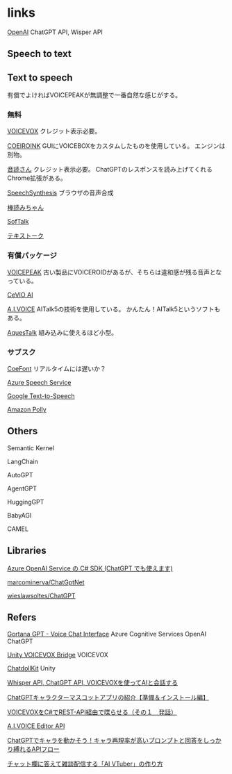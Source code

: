 # links

[OpenAI](https://openai.com/)
ChatGPT API, Wisper API

## Speech to text


## Text to speech

有償でよければVOICEPEAKが無調整で一番自然な感じがする。

### 無料

[VOICEVOX](https://voicevox.hiroshiba.jp/)
クレジット表示必要。

[COEIROINK](https://coeiroink.com/)
GUIにVOICEBOXをカスタムしたものを使用している。
エンジンは別物。

[音読さん](https://ondoku3.com/ja/)
クレジット表示必要。
ChatGPTのレスポンスを読み上げてくれるChrome拡張がある。

[SpeechSynthesis](https://developer.mozilla.org/ja/docs/Web/API/SpeechSynthesis)
ブラウザの音声合成

[棒読みちゃん](https://chi.usamimi.info/Program/Application/BouyomiChan/)

[SofTalk](https://w.atwiki.jp/softalk/)

[テキストーク](https://gui.jp.net/textalk/)

### 有償パッケージ

[VOICEPEAK](https://www.ah-soft.com/voice/narrator/)
古い製品にVOICEROIDがあるが、そちらは違和感が残る音声となっている。

[CeVIO AI](https://cevio.jp/)

[A.I.VOICE](https://aivoice.jp/)
AITalk5の技術を使用している。
かんたん！AITalk5というソフトもある。

[AquesTalk](https://www.a-quest.com/products/aquestalk.html)
組み込みに使えるほど小型。

### サブスク

[CoeFont](https://coefont.cloud/)
リアルタイムには遅いか？

[Azure Speech Service](https://learn.microsoft.com/ja-jp/azure/cognitive-services/speech-service/language-support?tabs=stt)

[Google Text-to-Speech](https://cloud.google.com/text-to-speech?hl=ja)

[Amazon Polly](https://aws.amazon.com/jp/polly/)

## Others

Semantic Kernel

LangChain

AutoGPT

AgentGPT

HuggingGPT

BabyAGI

CAMEL

## Libraries

[Azure OpenAI Service の C# SDK (ChatGPT でも使えます)](https://zenn.dev/microsoft/articles/azure-openai-service-csharpsdk)

[marcominerva/ChatGptNet](https://github.com/marcominerva/chatgptnet)

[wieslawsoltes/ChatGPT](https://github.com/wieslawsoltes/chatgpt)

## Refers

[Gortana GPT - Voice Chat Interface](https://github.com/dasdata/gortanagtp)
Azure Cognitive Services
OpenAI ChatGPT

[Unity VOICEVOX Bridge](https://github.com/mikito/unity-voicevox-bridge)
VOICEVOX

[ChatdollKit](https://github.com/uezo/ChatdollKit/blob/master/README.ja.md)
Unity

[Whisper API, ChatGPT API, VOICEVOXを使ってAIと会話する](https://zenn.dev/umyomyomyon/articles/5f07abe67a289b)

[ChatGPTキャラクターマスコットアプリの紹介【準備＆インストール編】](https://qiita.com/Haruyama_Dev/items/d03cd30b80d96697db2c)

[VOICEVOXをC#でREST-API経由で喋らせる（その１　発話）](https://qiita.com/oyahun/items/e01e56878dc011cdc094)

[A.I.VOICE Editor API](https://aivoice.jp/manual/editor/api.html)

[ChatGPTでキャラを動かそう！キャラ再現率が高いプロンプトと回答をしっかり縛れるAPIフロー](https://zenn.dev/niwatoro/articles/180f6185c382bb)

[チャット欄に答えて雑談配信する「AI VTuber」の作り方](https://zenn.dev/makunugi/articles/a4ed9e142526f2)


